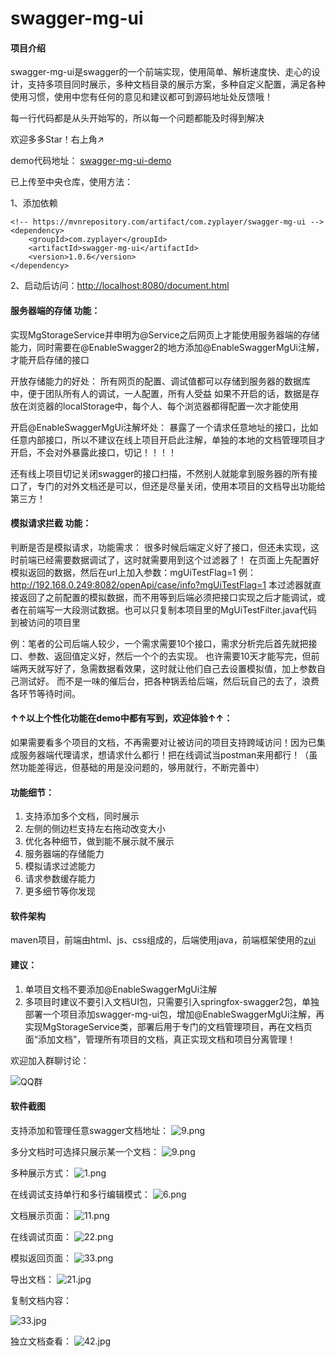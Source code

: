 # swagger-mg-ui

#### 项目介绍
swagger-mg-ui是swagger的一个前端实现，使用简单、解析速度快、走心的设计，支持多项目同时展示，多种文档目录的展示方案，多种自定义配置，满足各种使用习惯，使用中您有任何的意见和建议都可到源码地址处反馈哦！

每一行代码都是从头开始写的，所以每一个问题都能及时得到解决

欢迎多多Star！右上角↗

demo代码地址：
[swagger-mg-ui-demo](https://gitee.com/zyplayer/swagger-mg-ui-demo)

已上传至中央仓库，使用方法：

1、添加依赖
```
<!-- https://mvnrepository.com/artifact/com.zyplayer/swagger-mg-ui -->
<dependency>
    <groupId>com.zyplayer</groupId>
    <artifactId>swagger-mg-ui</artifactId>
    <version>1.0.6</version>
</dependency>
```
2、启动后访问：[http://localhost:8080/document.html](http://localhost:8080/document.html)

#### 服务器端的存储 功能：
实现MgStorageService并申明为@Service之后网页上才能使用服务器端的存储能力，同时需要在@EnableSwagger2的地方添加@EnableSwaggerMgUi注解，才能开启存储的接口

开放存储能力的好处：
所有网页的配置、调试值都可以存储到服务器的数据库中，便于团队所有人的调试，一人配置，所有人受益
如果不开启的话，数据是存放在浏览器的localStorage中，每个人、每个浏览器都得配置一次才能使用

开启@EnableSwaggerMgUi注解坏处：
暴露了一个请求任意地址的接口，比如任意内部接口，所以不建议在线上项目开启此注解，单独的本地的文档管理项目才开启，不会对外暴露此接口，切记！！！！

还有线上项目切记关闭swagger的接口扫描，不然别人就能拿到服务器的所有接口了，专门的对外文档还是可以，但还是尽量关闭，使用本项目的文档导出功能给第三方！

#### 模拟请求拦截 功能：
判断是否是模拟请求，功能需求：
很多时候后端定义好了接口，但还未实现，这时前端已经需要数据调试了，这时就需要用到这个过滤器了！
在页面上先配置好模拟返回的数据，然后在url上加入参数：mgUiTestFlag=1
例：http://192.168.0.249:8082/openApi/case/info?mgUiTestFlag=1
本过滤器就直接返回了之前配置的模拟数据，而不用等到后端必须把接口实现之后才能调试，或者在前端写一大段测试数据。也可以只复制本项目里的MgUiTestFilter.java代码到被访问的项目里

例：笔者的公司后端人较少，一个需求需要10个接口，需求分析完后首先就把接口、参数、返回值定义好，然后一个个的去实现。
也许需要10天才能写完，但前端两天就写好了，急需数据看效果，这时就让他们自己去设置模拟值，加上参数自己测试好。
而不是一味的催后台，把各种锅丢给后端，然后玩自己的去了，浪费各环节等待时间。

#### ↑↑以上个性化功能在demo中都有写到，欢迎体验↑↑：

如果需要看多个项目的文档，不再需要对让被访问的项目支持跨域访问！因为已集成服务器端代理请求，想请求什么都行！把在线调试当postman来用都行！（虽然功能差得远，但基础的用是没问题的，够用就行，不断完善中）

#### 功能细节：
1. 支持添加多个文档，同时展示
2. 左侧的侧边栏支持左右拖动改变大小
3. 优化各种细节，做到能不展示就不展示
4. 服务器端的存储能力
5. 模拟请求过滤能力
6. 请求参数缓存能力
7. 更多细节等你发现

#### 软件架构
maven项目，前端由html、js、css组成的，后端使用java，前端框架使用的[zui](http://zui.sexy)

#### 建议：
1. 单项目文档不要添加@EnableSwaggerMgUi注解
2. 多项目时建议不要引入文档UI包，只需要引入springfox-swagger2包，单独部署一个项目添加swagger-mg-ui包，增加@EnableSwaggerMgUi注解，再实现MgStorageService类，部署后用于专门的文档管理项目，再在文档页面“添加文档”，管理所有项目的文档，真正实现文档和项目分离管理！

欢迎加入群聊讨论：

![QQ群](https://images.gitee.com/uploads/images/2018/0827/125719_a2f59824_596905.jpeg "QQ群.jpg")

#### 软件截图

支持添加和管理任意swagger文档地址：
![](https://images.gitee.com/uploads/images/2018/0830/225150_fb331488_596905.png "9.png")

多分文档时可选择只展示某一个文档：
![](https://images.gitee.com/uploads/images/2018/0830/224702_fe767513_596905.png "9.png")

多种展示方式：
![](https://images.gitee.com/uploads/images/2018/0830/224851_e7393e19_596905.png "1.png")

在线调试支持单行和多行编辑模式：
![](https://images.gitee.com/uploads/images/2018/0830/225343_cb99e28f_596905.png "6.png")

文档展示页面：
![](https://images.gitee.com/uploads/images/2018/0824/195423_4c1b7edc_596905.png "11.png")

在线调试页面：
![](https://images.gitee.com/uploads/images/2018/0824/195449_b89ba62b_596905.png "22.png")

模拟返回页面：
![](https://images.gitee.com/uploads/images/2018/0824/195517_f7d5ce32_596905.png "33.png")

导出文档：
![](https://images.gitee.com/uploads/images/2018/0921/132756_3102c452_596905.jpeg "21.jpg")

复制文档内容：

![](https://images.gitee.com/uploads/images/2018/0921/132810_360cd7d2_596905.jpeg "33.jpg")

独立文档查看：
![](https://images.gitee.com/uploads/images/2018/0921/132825_9cbf7ac4_596905.jpeg "42.jpg")

